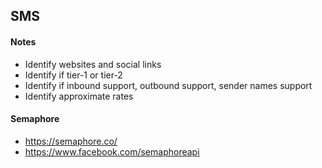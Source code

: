 ## SMS

#### Notes

- Identify websites and social links
- Identify if tier-1 or tier-2
- Identify if inbound support, outbound support, sender names support
- Identify approximate rates

#### Semaphore

- https://semaphore.co/
- https://www.facebook.com/semaphoreapi